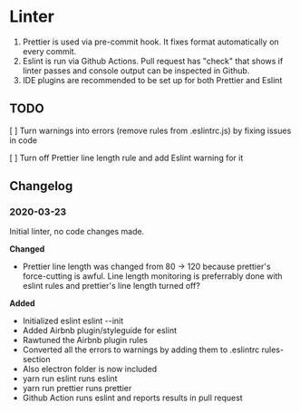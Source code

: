 # Linter

1. Prettier is used via pre-commit hook. It fixes format automatically on every commit.
1. Eslint is run via Github Actions. Pull request has "check" that shows if linter passes and console output can be inspected in Github.
1. IDE plugins are recommended to be set up for both Prettier and Eslint

## TODO

[ ] Turn warnings into errors (remove rules from .eslintrc.js) by fixing issues in code

[ ] Turn off Prettier line length rule and add Eslint warning for it

## Changelog

### 2020-03-23

Initial linter, no code changes made.

**Changed**

* Prettier line length was changed from 80 -> 120 because prettier's force-cutting is awful. Line length monitoring is preferrably done with eslint rules and prettier's line length turned off?

**Added**

* Initialized eslint eslint --init
* Added Airbnb plugin/styleguide for eslint
* Rawtuned the Airbnb plugin rules
* Converted all the errors to warnings by adding them to .eslintrc rules-section
* Also electron folder is now included
* yarn run eslint runs eslint
* yarn run prettier runs prettier
* Github Action runs eslint and reports results in pull request

